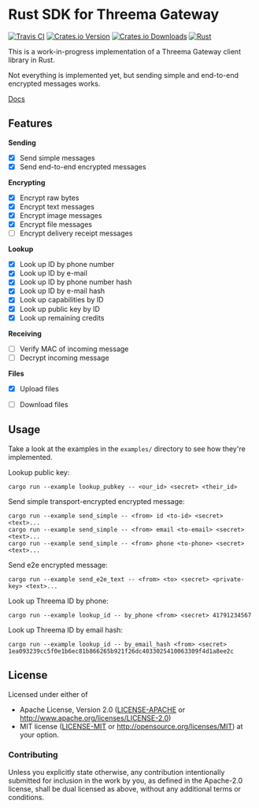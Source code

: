 # Rust SDK for Threema Gateway

[![Travis CI][travis-ci-badge]][travis-ci]
[![Crates.io Version][crates-io-badge]][crates-io]
[![Crates.io Downloads][crates-io-download-badge]][crates-io-download]
[![Rust][rust-badge]][github]

This is a work-in-progress implementation of a Threema Gateway client library
in Rust.

Not everything is implemented yet, but sending simple and end-to-end encrypted
messages works.

[Docs](https://docs.rs/threema-gateway)


## Features

**Sending**

- [x] Send simple messages
- [x] Send end-to-end encrypted messages

**Encrypting**

- [x] Encrypt raw bytes
- [x] Encrypt text messages
- [x] Encrypt image messages
- [x] Encrypt file messages
- [ ] Encrypt delivery receipt messages

**Lookup**

- [x] Look up ID by phone number
- [x] Look up ID by e-mail
- [x] Look up ID by phone number hash
- [x] Look up ID by e-mail hash
- [x] Look up capabilities by ID
- [x] Look up public key by ID
- [x] Look up remaining credits

**Receiving**

- [ ] Verify MAC of incoming message
- [ ] Decrypt incoming message

**Files**

- [x] Upload files
- [ ] Download files


## Usage

Take a look at the examples in the `examples/` directory to see how they're
implemented.

Lookup public key:

    cargo run --example lookup_pubkey -- <our_id> <secret> <their_id>

Send simple transport-encrypted encrypted message:

    cargo run --example send_simple -- <from> id <to-id> <secret> <text>...
    cargo run --example send_simple -- <from> email <to-email> <secret> <text>...
    cargo run --example send_simple -- <from> phone <to-phone> <secret> <text>...

Send e2e encrypted message:

    cargo run --example send_e2e_text -- <from> <to> <secret> <private-key> <text>...

Look up Threema ID by phone:

    cargo run --example lookup_id -- by_phone <from> <secret> 41791234567

Look up Threema ID by email hash:

    cargo run --example lookup_id -- by_email_hash <from> <secret> 1ea093239cc5f0e1b6ec81b866265b921f26dc4033025410063309f4d1a8ee2c


## License

Licensed under either of

 * Apache License, Version 2.0 ([LICENSE-APACHE](LICENSE-APACHE) or
   http://www.apache.org/licenses/LICENSE-2.0)
 * MIT license ([LICENSE-MIT](LICENSE-MIT) or
   http://opensource.org/licenses/MIT) at your option.


### Contributing

Unless you explicitly state otherwise, any contribution intentionally submitted
for inclusion in the work by you, as defined in the Apache-2.0 license, shall
be dual licensed as above, without any additional terms or conditions.

<!-- Badges -->
[travis-ci]: https://travis-ci.org/dbrgn/threema-gateway-rs
[travis-ci-badge]: https://img.shields.io/travis/dbrgn/threema-gateway-rs.svg?maxAge=300
[crates-io]: https://crates.io/crates/threema-gateway
[crates-io-badge]: https://img.shields.io/crates/v/threema-gateway.svg?maxAge=3600
[crates-io-download]: https://crates.io/crates/threema-gateway
[crates-io-download-badge]: https://img.shields.io/crates/d/threema-gateway.svg?maxAge=3600
[github]: https://github.com/dbrgn/threema-gateway-rs
[rust-badge]: https://img.shields.io/badge/rust-1.13%2B-blue.svg?maxAge=3600
